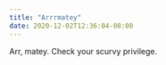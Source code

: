 ```yaml
---
title: "Arrrmatey"
date: 2020-12-02T12:36:04-08:00
---
```


Arr, matey. Check your scurvy privilege.
